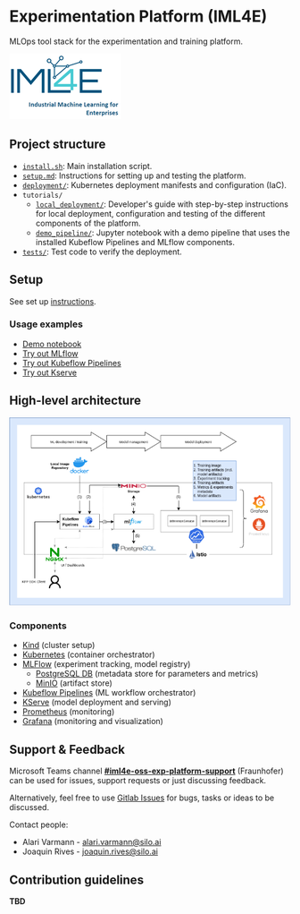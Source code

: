 # Experimentation Platform (IML4E)

MLOps tool stack for the experimentation and training platform.

![](docs/img/iml4e_full.png)

## Project structure

- [`install.sh`](install.sh): Main installation script.
- [`setup.md`](installation.md): Instructions for setting up and testing the platform.
- [`deployment/`](deployment): Kubernetes deployment manifests and configuration (IaC).
- `tutorials/`
  - [`local_deployment/`](tutorials/local_deployment): Developer's guide with step-by-step instructions for local deployment, configuration and testing of
  the different components of the platform.
  - [`demo_pipeline/`](tutorials/demo_pipeline): Jupyter notebook with a demo pipeline that uses the installed Kubeflow Pipelines and MLflow components.
- [`tests/`](): Test code to verify the deployment.

## Setup

See set up [instructions](setup.md).

### Usage examples

- [Demo notebook](tutorials/demo_pipeline)
- [Try out MLflow](tutorials/resources/try-mlflow)
- [Try out Kubeflow Pipelines](tutorials/resources/try-kubeflow-pipelines)
- [Try out Kserve](tutorials/resources/try-kserve)

## High-level architecture

![MVP Architecture Diagram](docs/img/iml4e-exp-platform-diagram.png)

### Components

- [Kind](https://kind.sigs.k8s.io/) (cluster setup)
- [Kubernetes](https://kubernetes.io/) (container orchestrator)
- [MLFlow](https://mlflow.org/) (experiment tracking, model registry)
  - [PostgreSQL DB](https://www.postgresql.org/) (metadata store for parameters and metrics)
  - [MinIO](https://min.io/) (artifact store)
- [Kubeflow Pipelines](https://v1-5-branch.kubeflow.org/docs/components/pipelines/introduction/) (ML workflow orchestrator)
- [KServe](https://kserve.github.io/website/0.9/) (model deployment and serving)
- [Prometheus](https://prometheus.io/) (monitoring)
- [Grafana](https://grafana.com/) (monitoring and visualization)

## Support & Feedback

Microsoft Teams channel [**#iml4e-oss-exp-platform-support**](https://teams.microsoft.com/l/channel/19%3a772dce7e4c3c43878d8a4480e8472e36%40thread.tacv2/iml4e-oss-exp-platform-support?groupId=013e128c-1864-4c5a-b81c-8dcd18638ed3&tenantId=f930300c-c97d-4019-be03-add650a171c4) (Fraunhofer)
can be used for issues, support requests or just discussing feedback.

Alternatively, feel free to use [Gitlab Issues](https://gitlab.fokus.fraunhofer.de/iml4e/iml4e_oss_exp_platform/-/issues) for bugs, tasks or ideas to be discussed.

Contact people:

- Alari Varmann - alari.varmann@silo.ai
- Joaquin Rives - joaquin.rives@silo.ai

## Contribution guidelines

**TBD**